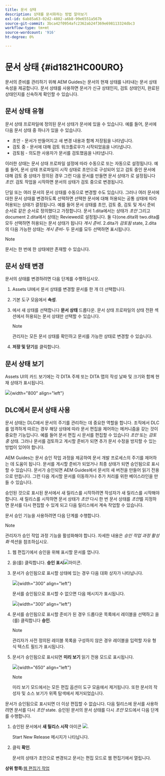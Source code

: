 ```yaml
---
title: 문서 상태
description: 상태를 문서화하는 방법 알아보기
exl-id: 6ab85a63-02d2-4802-a6b8-99e6551a567b
source-git-commit: 3bca42f0954afc2362ab24f369e698113324dbc3
workflow-type: tm+mt
source-wordcount: '916'
ht-degree: 0%

---
```


# 문서 상태 {#id1821HC00URO}

문서의 준비를 관리하기 위해 AEM Guides는 문서의 현재 상태를 나타내는 문서 상태 속성을 제공합니다. 문서 상태를 사용하면 문서가 신규 상태인지, 검토 상태인지, 완료된 상태인지를 신속하게 확인할 수 있습니다.

## 문서 상태 유형

문서 상태 프로파일에 정의된 문서 상태가 문서에 있을 수 있습니다. 예를 들어, 문서에 다음 문서 상태 중 하나가 있을 수 있습니다.

- 초안 - 문서가 만들어지고 새 변경 내용과 함께 저장됨을 나타냅니다.
- 검토 중 - 문서에 대해 검토 워크플로우가 시작되었음을 나타냅니다.
- 검토됨 - 의도한 사용자가 문서를 검토했음을 나타냅니다.

이러한 상태는 문서 상태 프로파일 설정에 따라 수동으로 또는 자동으로 설정됩니다. 예를 들어, 문서 상태 프로파일이 시작 상태로 초안으로 구성되어 있고 검토 중인 문서에 대해 검토 중 상태가 정의된 경우 그런 다음 문서를 만들면 문서 상태가 로 설정됩니다 *초안*. 검토 작업을 시작하면 문서의 상태가 검토 중으로 변경됩니다.

단일 또는 여러 문서의 문서 상태를 수동으로 변경할 수도 있습니다. 그러나 여러 문서에 대한 문서 상태를 변경하도록 선택하면 선택한 문서에 대해 허용되는 공통 상태에 따라 허용되는 상태가 결정됩니다. 예를 들어 문서 상태를 초안, 검토 중, 검토 및 게시 준비 순서로 같은 순서로 정의했다고 가정합니다. 문서 1.dita에서는 상태가 *초안* 그리고 document 2.dita에서 상태는 Reviewed로 설정됩니다. 둘 다(one.dita와 two.dita를 모두 선택하면 허용되는 문서 상태가 됩니다 *게시 준비*. 2.dita가 *검토됨* state, 2.dita의 다음 가능한 상태는 *게시 준비*- 두 문서를 모두 선택하면 표시됩니다.

>[!NOTE]
>
> 문서는 한 번에 한 상태에만 존재할 수 있습니다.

## 문서 상태 변경

문서의 상태를 변경하려면 다음 단계를 수행하십시오.

1. Assets UI에서 문서 상태를 변경할 문서를 한 개 더 선택합니다.
1. 기본 도구 모음에서 **속성**.
1. 에서 새 상태를 선택합니다 **문서 상태** 드롭다운. 문서 상태 프로파일의 상태 전환 섹션에서 허용되는 문서 상태만 선택할 수 있습니다.

   >[!NOTE]
   >
   >관리자는 모든 문서 상태를 확인하고 문서를 가능한 상태로 변경할 수 있습니다.

1. **저장 및 닫기**&#x200B;를 클릭합니다.

## 문서 상태 보기

Assets UI의 카드 보기에는 각 DITA 주제 또는 DITA 맵의 작성 날짜 및 크기와 함께 현재 상태가 표시됩니다.

![](images/document_state.png){width="800" align="left"}

## DLC에서 문서 상태 사용

문서 상태는 DLC에서 문서의 주기를 관리하는 데 중요한 역할을 합니다. 조직에서 DLC를 엄격하게 따르는 경우 해당 상태에 따라 문서 편집을 제어하는 메커니즘을 갖는 것이 중요한 기능입니다. 예를 들어 문서 편집 시 문서를 편집할 수 있습니다 *초안* 또는 *검토 중* 상태. 그러나 문서를 검토하고 게시할 준비가 되면 추가 문서 수정을 방지할 수 있는 방법이 있어야 합니다.

AEM Guides는 문서 승인 작업 과정을 제공하여 문서 개발 프로세스의 주기를 제어하는 데 도움이 됩니다. 문서를 게시할 준비가 되었거나 최종 상태가 되면 승인됨으로 표시할 수 있습니다. 문서가 승인되면 AEM Guides에서 문서의 새 버전을 만들어 읽기 전용으로 만듭니다. 그런 다음 게시할 문서를 이동하거나 추가 처리를 위한 베이스라인을 만들 수 있습니다.

승인된 것으로 표시된 문서에서 새 릴리스를 시작하려면 작성자가 새 릴리스를 시작해야 합니다. 새 릴리스를 시작하면 문서 상태가 *초안* 다시 한 번 문서 상태를 *초안*&#x200B;를 지정하면 문서를 다시 편집할 수 있게 되고 다음 릴리스에서 계속 작업할 수 있습니다.

문서 승인 기능을 사용하려면 다음 단계를 수행합니다.

>[!NOTE]
>
> 관리자가 승인 작업 과정 기능을 활성화해야 합니다. 자세한 내용은 *승인 작업 과정 활성화* 섹션을 참조하십시오.

1. 웹 편집기에서 승인을 위해 표시할 문서를 엽니다.

1. 을(를) 클릭합니다. **승인 표시**![](images/mark_approve_icon.svg)&#x200B;아이콘.

1. 문서가 승인됨으로 표시할 상태에 있는 경우 다음 대화 상자가 나타납니다.

   ![](images/mark-approved-correct-state.png){width="300" align="left"}

   문서를 승인됨으로 표시할 수 없으면 다음 메시지가 표시됩니다.

   ![](images/mark-approved-incorrect-state.png){width="300" align="left"}

1. 문서를 승인됨으로 표시할 준비가 된 경우 드롭다운 목록에서 레이블을 선택하고 을(를) 클릭합니다 **승인**.

   >[!NOTE]
   >
   > 관리자가 사전 정의된 레이블 목록을 구성하지 않은 경우 레이블을 입력할 자유 형식 텍스트 필드가 표시됩니다.

1. 문서가 승인됨으로 표시되면 **미리 보기** 읽기 전용 모드로 표시됩니다.

   ![](images/approved-doc-read-only.png){width="650" align="left"}

   >[!NOTE]
   >
   > 미리 보기 모드에서는 모든 편집 옵션이 도구 모음에서 제거됩니다. 또한 문서의 작성자 및 소스 보기가 위쪽 탐색에서 제거되었습니다.


문서가 승인됨으로 표시되면 더 이상 편집할 수 없습니다. 다음 릴리스에 문서를 사용하려면 문서를 다시 *초안* state. 승인된 문서의 문서 상태를 다시 *초안* 모드에서 다음 단계를 수행합니다.

1. 승인된 문서에서 **새 릴리스 시작** 아이콘 ![](images/approved-restart-draft-mode-icon.svg).

   Start New Release 메시지가 나타납니다.

1. 클릭 **확인**.

   문서의 상태가 초안으로 변경되고 문서는 편집 모드로 웹 편집기에서 열립니다.


**상위 항목:**[&#x200B;웹 편집기 작업](web-editor.md)
